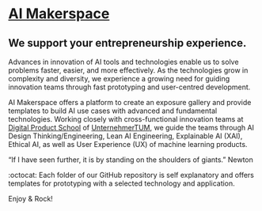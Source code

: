 # [AI Makerspace](https://github.com/DigitalProductschool/AI-Makerspace) 
## We support your entrepreneurship experience.

Advances in innovation of AI tools and technologies enable us to solve problems faster, easier, and more effectively. As the technologies grow in complexity and diversity, we experience a growing need for guiding innovation teams through fast prototyping and user-centred development. 

AI Makerspace offers a platform to create an exposure gallery and provide templates to build AI use cases with advanced and fundamental technologies. Working closely with cross-functional innovation teams at [Digital Product School](https://digitalproductschool.io/) of [UnternehmerTUM](https://www.unternehmertum.de/en), we guide the teams through AI Design Thinking/Engineering, Lean AI Engineering, Explainable AI (XAI), Ethical AI, as well as User Experience (UX) of machine learning products. 

“If I have seen further, it is by standing on the shoulders of giants.” Newton

:octocat: Each folder of our GitHub repository is self explanatory and offers templates for prototyping with a selected technology and application. 

Enjoy & Rock!

